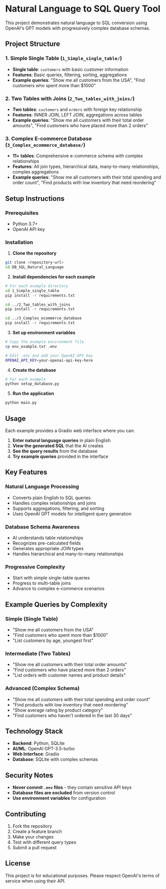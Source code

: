 # Natural Language to SQL Query Tool

This project demonstrates natural language to SQL conversion using OpenAI's GPT models with progressively complex database schemas.

## Project Structure

### 1. Simple Single Table (`1_Simple_single_table/`)
- **Single table**: `customers` with basic customer information
- **Features**: Basic queries, filtering, sorting, aggregations
- **Example queries**: "Show me all customers from the USA", "Find customers who spent more than $1000"

### 2. Two Tables with Joins (`2_Two_tables_with_joins/`)
- **Two tables**: `customers` and `orders` with foreign key relationship
- **Features**: INNER JOIN, LEFT JOIN, aggregations across tables
- **Example queries**: "Show me all customers with their total order amounts", "Find customers who have placed more than 2 orders"

### 3. Complex E-commerce Database (`3_Complex_ecommerce_database/`)
- **11+ tables**: Comprehensive e-commerce schema with complex relationships
- **Features**: All join types, hierarchical data, many-to-many relationships, complex aggregations
- **Example queries**: "Show me all customers with their total spending and order count", "Find products with low inventory that need reordering"

## Setup Instructions

### Prerequisites
- Python 3.7+
- OpenAI API key

### Installation

1. **Clone the repository**
```bash
git clone <repository-url>
cd DB_SQL_Natural_Language
```

2. **Install dependencies for each example**
```bash
# For each example directory
cd 1_Simple_single_table
pip install -r requirements.txt

cd ../2_Two_tables_with_joins
pip install -r requirements.txt

cd ../3_Complex_ecommerce_database
pip install -r requirements.txt
```

3. **Set up environment variables**
```bash
# Copy the example environment file
cp env_example.txt .env

# Edit .env and add your OpenAI API key
OPENAI_API_KEY=your-openai-api-key-here
```

4. **Create the database**
```bash
# For each example
python setup_database.py
```

5. **Run the application**
```bash
python main.py
```

## Usage

Each example provides a Gradio web interface where you can:

1. **Enter natural language queries** in plain English
2. **View the generated SQL** that the AI creates
3. **See the query results** from the database
4. **Try example queries** provided in the interface

## Key Features

### Natural Language Processing
- Converts plain English to SQL queries
- Handles complex relationships and joins
- Supports aggregations, filtering, and sorting
- Uses OpenAI GPT models for intelligent query generation

### Database Schema Awareness
- AI understands table relationships
- Recognizes pre-calculated fields
- Generates appropriate JOIN types
- Handles hierarchical and many-to-many relationships

### Progressive Complexity
- Start with simple single-table queries
- Progress to multi-table joins
- Advance to complex e-commerce scenarios

## Example Queries by Complexity

### Simple (Single Table)
- "Show me all customers from the USA"
- "Find customers who spent more than $1000"
- "List customers by age, youngest first"

### Intermediate (Two Tables)
- "Show me all customers with their total order amounts"
- "Find customers who have placed more than 2 orders"
- "List orders with customer names and product details"

### Advanced (Complex Schema)
- "Show me all customers with their total spending and order count"
- "Find products with low inventory that need reordering"
- "Show average rating by product category"
- "Find customers who haven't ordered in the last 30 days"

## Technology Stack

- **Backend**: Python, SQLite
- **AI/ML**: OpenAI GPT-3.5-turbo
- **Web Interface**: Gradio
- **Database**: SQLite with complex schemas

## Security Notes

- **Never commit `.env` files** - they contain sensitive API keys
- **Database files are excluded** from version control
- **Use environment variables** for configuration

## Contributing

1. Fork the repository
2. Create a feature branch
3. Make your changes
4. Test with different query types
5. Submit a pull request

## License

This project is for educational purposes. Please respect OpenAI's terms of service when using their API.
